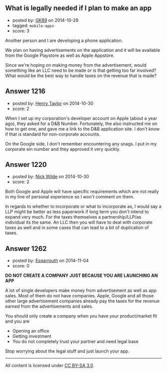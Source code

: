 ## What is legally needed if I plan to make an app

- posted by: [GK89](https://stackexchange.com/users/2885929/gk89) on 2014-10-29
- tagged: `mobile-apps`
- score: 3

Another person and I are developing a phone application.  

We plan on having advertisements on the application and it will be available from the Google Playstore as well as Apple Appstore.

Since we're hoping on making money from the advertisement, would something like an LLC need to be made or is that getting too far involved?  What would be the best way to handle taxes on the revenue that is made?


## Answer 1216

- posted by: [Henry Taylor](https://stackexchange.com/users/1734959/henry-taylor) on 2014-10-30
- score: 2

When I set up my corporation's developer account on Apple (about a year ago), they asked for a D&B Number.  Fortunately, the also instructed me on how to get one, and gave me a link to the D&B application site. 
I don't know if that is standard for non-corporate accounts.

On the Google side, I don't remember encountering any snags.  I put in my corporate ein number and they approved it very quickly.




## Answer 1220

- posted by: [Nick Wilde](https://stackexchange.com/users/454046/nick-wilde) on 2014-10-30
- score: 2

Both Google and Apple will have specific requirements which are not really in my line of personal experience so I won't comment on them.

In regards to whether to incorporate or what to incorporate as, I would say a LLP might be better as less paperwork if long term you don't intend to expand very much. For the taxes themselves a partnership/LLP/as individual its the same. An LLC then you will have to deal with corporate taxes as well and in some cases that can lead to a bit of duplication of taxes.


## Answer 1262

- posted by: [Esqarrouth](https://stackexchange.com/users/3055586/esqarrouth) on 2014-11-04
- score: 0

**DO NOT CREATE A COMPANY JUST BECAUSE YOU ARE LAUNCHING AN APP**

A lot of single developers make money from advertisement as well as app sales. Most of them do not have companies. Apple, Google and all those other large advertisement companies already pay the taxes for the revenue earned from the advertisements and sales. 

You should only create a company when you have your product/market fit and you are  
 - Opening an office  
 - Getting investment  
 - You do not completely trust your partner and need legal base  
 
Stop worrying about the legal stuff and just launch your app. 



---

All content is licensed under [CC BY-SA 3.0](https://creativecommons.org/licenses/by-sa/3.0/).
